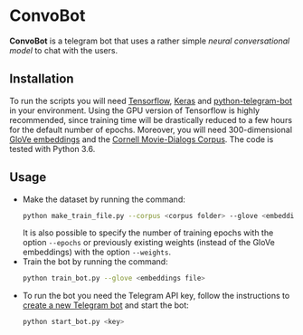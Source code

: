 # ConvoBot

**ConvoBot** is a telegram bot that uses a rather simple *neural conversational model* to chat with the users.

## Installation

To run the scripts you will need [Tensorflow], [Keras] and [python-telegram-bot] in your environment. Using the GPU version of Tensorflow is highly recommended, since training time will be drastically reduced to a few hours for the default number of epochs. Moreover, you will need 300-dimensional [GloVe embeddings] and the [Cornell Movie-Dialogs Corpus]. The code is tested with Python 3.6.

[Tensorflow]: https://www.tensorflow.org/install/
[Keras]: https://keras.io/#installation
[python-telegram-bot]: https://python-telegram-bot.org/
[GloVe embeddings]: https://nlp.stanford.edu/projects/glove/
[Cornell Movie-Dialogs Corpus]: https://www.cs.cornell.edu/~cristian/Cornell_Movie-Dialogs_Corpus.html

## Usage

- Make the dataset by running the command:
    ```bash
    python make_train_file.py --corpus <corpus folder> --glove <embeddings file>
    ```
    It is also possible to specify the number of training epochs with the option `--epochs` or previously existing weights (instead of the GloVe embeddings) with the option `--weights`.
- Train the bot by running the command:
    ```bash
    python train_bot.py --glove <embeddings file>
    ```
- To run the bot you need the Telegram API key, follow the instructions to [create a new Telegram bot] and start the bot:
    ```bash
    python start_bot.py <key>
    ```
[create a new Telegram bot]: https://core.telegram.org/bots#3-how-do-i-create-a-bot